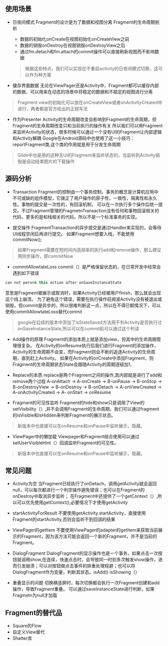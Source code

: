 ## 使用场景
- 日夜间模式
Fragment的设计是为了数据和视图分离
  Fragment的生命周期剖析
  - 数据的初始化onCreate在视图初始化onCreateView之前
  - 数据的销毁onDestroy在视图销毁onDestroyView之后
  - 通过fm.detach和fm.attach的commit操作可以直接刷新视图而不影响数据
  > 根据这些特点，我们可以实现在不重启activity的日夜间模式切换，这可以作为种方案

- 缓存界面数据
无论在ViewPager还是Activity中，Fragment都可以缓存内部的数据，可以用来在动态的场景中将稳定的数据和不稳定的视图进行分离
> Fragment view的初始化可以放在onCreateView或者onActivityCreated中进行，两者都是官方给出的正规写法

- 作为Presenter
Activity的生命周期改变会影响到Fragment的生命周期，但Fragment的生命周期改变只和当前执行的操作有关
所以我们可以用Fragment来监听Activity的状态，很多时候可以通过一个没有UI的Fragment让内部逻辑和Activity解耦
Google在Android源码中也使用了这一小技巧：
reportFragment类,这个类的作用就是用于分发生命周期
> Glide中也是用的这种无UI的Fragment来监听状态的，当监听到Activity销毁是自动结束图片的下载操作

## 源码分析
- Transaction
Fragment的控制由一个事务控制，事务的概念是计算机应用中不可或缺的组件模型，它拨正了用户操作的原子性，一致性，隔离性和永久性。事物的提交是一次性的，有回滚机制，
可以在一次执行多个操作后统一提交。不过Fragment管理的FragmetnTransaction没有任何和事物回滚相关的代码，更多的是和栈相关的代码，所以不是一个标准事务的实现。
  
- 提交操作
FragmentTransaction的异步提交是通过Handler来实现的，会等待UI线程空闲后再进行提交。
如果Fragment想要入栈，不能使用commitNow();
> 如果Fragment需要在短时间内高频率的执行add和remove操作，那么建议用同步操作，即commitNow
  - commitAllowtateLoss
  commit（）是严格保留状态的，在日常开发中经常会遇到如下错误
  ```java
  can not perorm this action after onSaveInstanceState
  ```  
  意思是Fragment被展示或取消时，如果Activity已经被用户finish，那么就会出现这个线上崩溃。
  为了避免这个错误，需要在执行操作前阙波Activity没有被退出或销毁，但commit是异步的，所以很难判断这一点，所以在不得已额情况下，可以使用commitAllowtateLoss替代commit
  > google在后续的版本中添加了isStateSaved方法用于判Activity是否执行过onSaveInstanceState,所以可以在commit前可以通过这个判读

- Add操作的原理
Fragment的添加本质上就是添加view，但其中的生命周期管理很复杂。
在Activity的onResume执行后我们进行Fragment的添加操作，Activity的生命周期不会变，而Fragment则会不断的追逐Activity的生命周期，直到赶上Activity。
如果在Activity的onCreate中添加Fragment，则Fragment的生命周期状态State会跟随Activity的周期逐级加1,

- Replace的本质
replace是两个Fragment之间的操作,其内部就是进行了add和remove两个过程
A-onAttach -> A-onCreate -> B-onPause -> B-onStop -> B-onDestroyView -> B-onDestroy -> B-onDetach -> A-onViewCreated -> A-onActivityCreated -> A- 
onStart -> onResume

- Fragment的可见性监听
Fragment的hide和show只是调用了View的setVisibility（）,并不会调用Fragment的生命周期。我们可以通过fragment的isVisible和isHidden来判断Fragment的展示状态。
> 新版本中也直接可以在onResume和onPause中监听展示，隐藏。

- ViewPager中的懒加载
Viewpager和Fragment结合使用可以通过setUserVisibleHint（）回调监听Fragment的可见性。
> 新版本中也直接可以在onResume和onPause中监听展示，隐藏。

## 常见问题
- Activity为空
当Fragment已经执行了onDetach，调用getActivity就会返回null，可以每次都进行一个判空操作避免错误；也可以在Fragment的onDestroy中取消异步监听；
在Fragment中还提供了一个getContext（）,所以可以优先使用getContext(),必要情况下才使用getActivity

- startActivityForResult
不要使用getActivity.startActivity，直接使用Fragment的startActivity,否则会监听不到回调的结果

- ViewPager的getItem
不要使用ViewPager的adapter的getItem来获取当前展示的Fragment，因为该方法可能会返回一个新的Fragment，并不是当前的Fragment。

- DialogFragment
DialogFragment的显示操作也是一个事务，如果点击一次按钮就调用show,在连续，快速点击时，会导致同一时刻多次触发show操作，进而引发崩溃；可以对按钮做点击事件的排重处理规避；也可以将DialogFragment作为变量，判断其状态。isAdd()  isShowing（）

- 重叠显示的问题
切换横竖屏时，每次切换都会执行一次Fragment创建和add操作，导致Fragment重叠。
可以通过saveInstanceState进行判断，如果Fragmetn为null才加载

## Fragment的替代品
- Square的Flow
- 自定义View替代
- Shatter库


